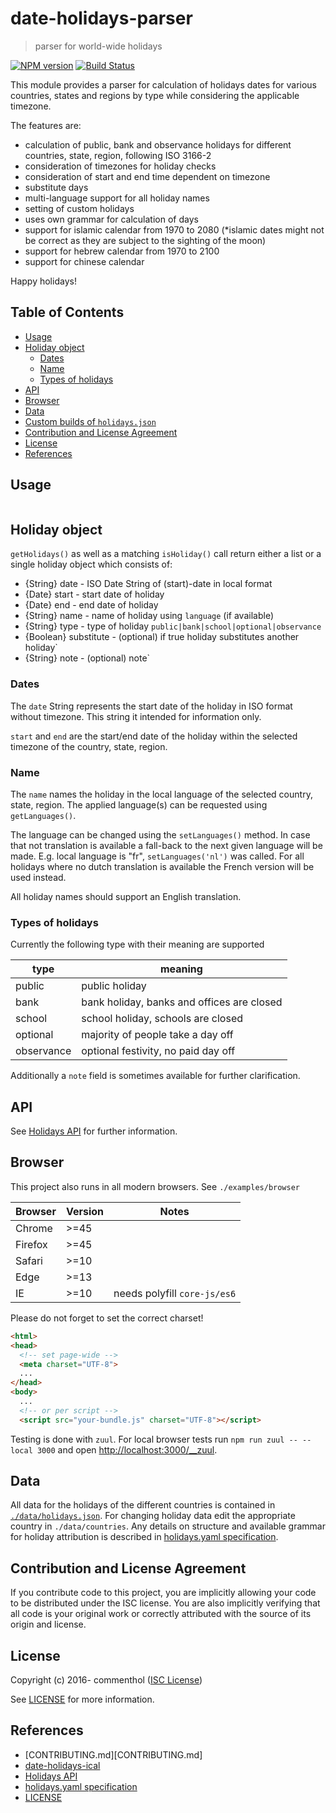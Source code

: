 # date-holidays-parser

> parser for world-wide holidays

[![NPM version](https://badge.fury.io/js/date-holidays-parser.svg)](https://www.npmjs.com/package/date-holidays-parser/)
[![Build Status](https://secure.travis-ci.org/commenthol/date-holidays-parser.svg?branch=master)](https://travis-ci.org/commenthol/date-holidays-parser)

This module provides a parser for calculation of holidays dates for
various countries, states and regions by type while considering the
applicable timezone.

The features are:

- calculation of public, bank and observance holidays for different
  countries, state, region, following ISO 3166-2
- consideration of timezones for holiday checks
- consideration of start and end time dependent on timezone
- substitute days
- multi-language support for all holiday names
- setting of custom holidays
- uses own grammar for calculation of days
- support for islamic calendar from 1970 to 2080 (*islamic dates might
  not be correct as they are subject to the sighting of the moon)
- support for hebrew calendar from 1970 to 2100
- support for chinese calendar

Happy holidays!

## Table of Contents

<!-- !toc (minlevel=2 omit="Table of Contents") -->

* [Usage](#usage)
* [Holiday object](#holiday-object)
  * [Dates](#dates)
  * [Name](#name)
  * [Types of holidays](#types-of-holidays)
* [API](#api)
* [Browser](#browser)
* [Data](#data)
* [Custom builds of `holidays.json`](#custom-builds-of-holidaysjson)
* [Contribution and License Agreement](#contribution-and-license-agreement)
* [License](#license)
* [References](#references)

<!-- toc! -->

## Usage

```js

```

## Holiday object

`getHolidays()` as well as a matching `isHoliday()` call return either
a list or a single holiday object which consists of:

* {String} date - ISO Date String of (start)-date in local format
* {Date} start - start date of holiday
* {Date} end - end date of holiday
* {String} name - name of holiday using `language` (if available)
* {String} type - type of holiday `public|bank|school|optional|observance`
* {Boolean} substitute - (optional) if true holiday substitutes another holiday`
* {String} note - (optional) note`

### Dates

The `date` String represents the start date of the holiday in ISO
format without timezone. This string it intended for information only.

`start` and `end` are the start/end date of the holiday within the
selected timezone of the country, state, region.

### Name

The `name` names the holiday in the local language of the selected
country, state, region. The applied language(s) can be requested using
`getLanguages()`.

The language can be changed using the `setLanguages()` method. In case
that not translation is available a fall-back to the next given
language will be made. E.g. local language is "fr",
`setLanguages('nl')` was called. For all holidays where no dutch
translation is available the French version will be used instead.

All holiday names should support an English translation.

### Types of holidays

Currently the following type with their meaning are supported

| type        | meaning                                    |
| ----------- | ------------------------------------------ |
| public      | public holiday                             |
| bank        | bank holiday, banks and offices are closed |
| school      | school holiday, schools are closed         |
| optional    | majority of people take a day off          |
| observance  | optional festivity, no paid day off        |

Additionally a `note` field is sometimes available for further
clarification.

## API

See [Holidays API][] for further information.

## Browser

This project also runs in all modern browsers. See `./examples/browser`

Browser | Version | Notes
---     | ---     | ---
Chrome  | >=45    |
Firefox | >=45    |
Safari  | >=10    |
Edge    | >=13    |
IE      | >=10    | needs polyfill `core-js/es6`

Please do not forget to set the correct charset!

```html
<html>
<head>
  <!-- set page-wide -->
  <meta charset="UTF-8">
  ...
</head>
<body>
  ...
  <!-- or per script -->
  <script src="your-bundle.js" charset="UTF-8"></script>
```

Testing is done with `zuul`. For local browser tests run `npm run zuul
-- --local 3000` and open <http://localhost:3000/__zuul>.

## Data

All data for the holidays of the different countries is contained in
[`./data/holidays.json`](./data/holidays.json). For changing holiday
data edit the appropriate country in `./data/countries`. Any details on
structure and available grammar for holiday attribution is described in
[holidays.yaml specification][].

## Contribution and License Agreement

If you contribute code to this project, you are implicitly allowing your
code to be distributed under the ISC license. You are also implicitly
verifying that all code is your original work or correctly attributed
with the source of its origin and license.

## License

Copyright (c) 2016- commenthol ([ISC License][])

See [LICENSE][] for more information.

## References

<!-- !ref -->

* [CONTRIBUTING.md][CONTRIBUTING.md]
* [date-holidays-ical][date-holidays-ical]
* [Holidays API][Holidays API]
* [holidays.yaml specification][holidays.yaml specification]
* [LICENSE][LICENSE]

<!-- ref! -->

[LICENSE]: ./LICENSE
[holidays.yaml specification]: https://github.com/commenthol/date-holidays/docs/specification.md
[Holidays API]: https://github.com/commenthol/date-holidays-parser/docs/Holidays.md
[date-holidays-ical]: https://github.com/commenthol/date-holidays-ical
[ISC License]: http://opensource.org/licenses/ISC
